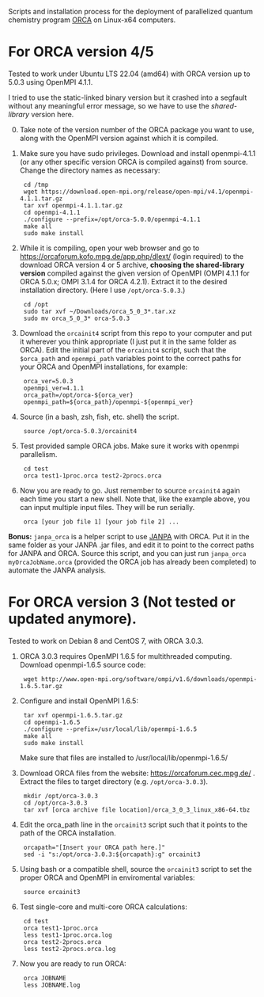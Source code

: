 Scripts and installation process for the deployment of parallelized quantum chemistry program [ORCA](https://orcaforum.kofo.mpg.de/app.php/portal) on Linux-x64 computers. 

# For ORCA version 4/5

Tested to work under Ubuntu LTS 22.04 (amd64) with ORCA version up to 5.0.3 using OpenMPI 4.1.1. 

I tried to use the static-linked binary version but it crashed into a segfault without any meaningful error message, so we have to use the *shared-library* version here.

0. Take note of the version number of the ORCA package you want to use, along with the OpenMPI version against which it is compiled.

1. Make sure you have sudo privileges. Download and install openmpi-4.1.1 (or any other specific version ORCA is compiled against) from source. Change the directory names as necessary:

        cd /tmp
        wget https://download.open-mpi.org/release/open-mpi/v4.1/openmpi-4.1.1.tar.gz
        tar xvf openmpi-4.1.1.tar.gz
        cd openmpi-4.1.1
        ./configure --prefix=/opt/orca-5.0.0/openmpi-4.1.1
        make all
        sudo make install

2. While it is compiling, open your web browser and go to https://orcaforum.kofo.mpg.de/app.php/dlext/ (login required) to the download ORCA version 4 or 5 archive, **choosing the shared-library version** compiled against the given version of OpenMPI (OMPI 4.1.1 for ORCA 5.0.x; OMPI 3.1.4 for ORCA 4.2.1). Extract it to the desired installation directory. (Here I use `/opt/orca-5.0.3`.)

        cd /opt
        sudo tar xvf ~/Downloads/orca_5_0_3*.tar.xz
        sudo mv orca_5_0_3* orca-5.0.3

3. Download the `orcainit4` script from this repo to your computer and put it wherever you think appropriate (I just put it in the same folder as ORCA). Edit the initial part of the `orcainit4` script, such that the `$orca_path` and `openmpi_path` variables point to the correct paths for your ORCA and OpenMPI installations, for example:
        
        orca_ver=5.0.3
        openmpi_ver=4.1.1
        orca_path=/opt/orca-${orca_ver}
        openmpi_path=${orca_path}/openmpi-${openmpi_ver}

4. Source (in a bash, zsh, fish, etc. shell) the script.

        source /opt/orca-5.0.3/orcainit4

5. Test provided sample ORCA jobs. Make sure it works with openmpi parallelism.

        cd test
        orca test1-1proc.orca test2-2procs.orca

6. Now you are ready to go. Just remember to source `orcainit4` again each time you start a new shell. Note that, like the example above, you can input multiple input files. They will be run serially.

        orca [your job file 1] [your job file 2] ...
        
**Bonus:** `janpa_orca` is a helper script to use [JANPA](http://janpa.sourceforge.net/) with ORCA. Put it in the same folder as your JANPA .jar files, and edit it to point to the correct paths for JANPA and ORCA. Source this script, and you can just run `janpa_orca myOrcaJobName.orca` (provided the ORCA job has already been completed) to automate the JANPA analysis.


# For ORCA version 3 (Not tested or updated anymore).

Tested to work on Debian 8 and CentOS 7, with ORCA 3.0.3.

1. ORCA 3.0.3 requires OpenMPI 1.6.5 for multithreaded computing. Download openmpi-1.6.5 source code:  

        wget http://www.open-mpi.org/software/ompi/v1.6/downloads/openmpi-1.6.5.tar.gz

2. Configure and install OpenMPI 1.6.5:  

        tar xvf openmpi-1.6.5.tar.gz
        cd openmpi-1.6.5
        ./configure --prefix=/usr/local/lib/openmpi-1.6.5
        make all 
        sudo make install
    Make sure that files are installed to /usr/local/lib/openmpi-1.6.5/

3. Download ORCA files from the website: https://orcaforum.cec.mpg.de/ .  
Extract the files to target directory (e.g. `/opt/orca-3.0.3`).
        
        mkdir /opt/orca-3.0.3
        cd /opt/orca-3.0.3
        tar xvf [orca archive file location]/orca_3_0_3_linux_x86-64.tbz

4. Edit the orca_path line in the `orcainit3` script such that it points to the path of the ORCA installation.

        orcapath="[Insert your ORCA path here.]"
        sed -i "s:/opt/orca-3.0.3:${orcapath}:g" orcainit3

5. Using bash or a compatible shell, source the `orcainit3` script to set the proper ORCA and OpenMPI in enviromental variables:  

        source orcainit3

6. Test single-core and multi-core ORCA calculations:  

        cd test
        orca test1-1proc.orca
        less test1-1proc.orca.log
        orca test2-2procs.orca
        less test2-2procs.orca.log

7. Now you are ready to run ORCA:  

        orca JOBNAME
        less JOBNAME.log
